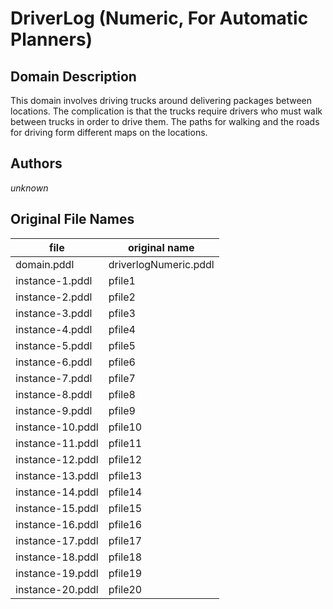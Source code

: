 # DriverLog (Numeric, For Automatic Planners)

## Domain Description

This domain involves driving trucks around delivering packages between locations.
The complication is that the trucks require drivers who must walk between trucks in order to drive them.
The paths for walking and the roads for driving form different maps on the locations.

## Authors

*unknown*

## Original File Names

| file             | original name         |
|------------------|-----------------------|
| domain.pddl      | driverlogNumeric.pddl |
| instance-1.pddl  | pfile1                |
| instance-2.pddl  | pfile2                |
| instance-3.pddl  | pfile3                |
| instance-4.pddl  | pfile4                |
| instance-5.pddl  | pfile5                |
| instance-6.pddl  | pfile6                |
| instance-7.pddl  | pfile7                |
| instance-8.pddl  | pfile8                |
| instance-9.pddl  | pfile9                |
| instance-10.pddl | pfile10               |
| instance-11.pddl | pfile11               |
| instance-12.pddl | pfile12               |
| instance-13.pddl | pfile13               |
| instance-14.pddl | pfile14               |
| instance-15.pddl | pfile15               |
| instance-16.pddl | pfile16               |
| instance-17.pddl | pfile17               |
| instance-18.pddl | pfile18               |
| instance-19.pddl | pfile19               |
| instance-20.pddl | pfile20               |
